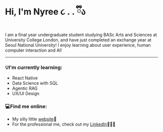 # Hi, I'm Nyree ૮ ․ ․ ྀིა

I am a final year undergraduate student studying BASc Arts and Sciences at University College London, and have just completed an exchange year at Seoul National University! I enjoy learning about user experience, human computer interaction and AI!

***

### 💡I'm currently learning:
<ul>
  <li>React Native</em></li>
  <li>Data Science with SQL</li>
  <li>Agentic RAG</li>
  <li>UX/UI Design</li>
</ul>

### 💻Find me online:
<ul>
  <li>My silly little <a href="https://nyreemarsh.com">website</a>🍓</li>
  <li>For the professional me, check out my <a href="https://www.linkedin.com/in/nyree-marsh-936193202/">LinkedIn</a>👩🏻‍🎓</li>


<!--
**nyreemarsh/nyreemarsh** is a ✨ _special_ ✨ repository because its `README.md` (this file) appears on your GitHub profile.

Here are some ideas to get you started:

- 🔭 I’m currently working on ...
- 🌱 I’m currently learning ...
- 👯 I’m looking to collaborate on ...
- 🤔 I’m looking for help with ...
- 💬 Ask me about ...
- 📫 How to reach me: ...
- 😄 Pronouns: ...
- ⚡ Fun fact: ...
-->
